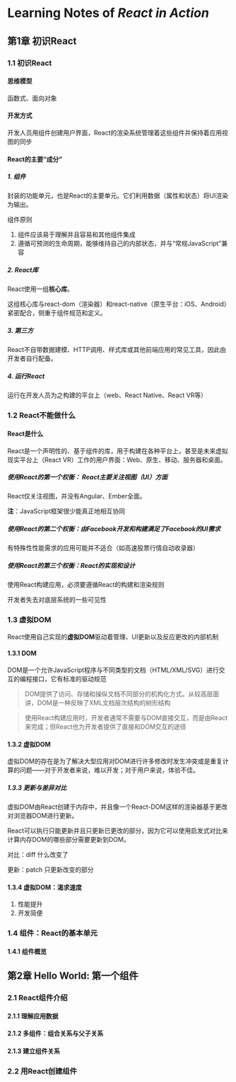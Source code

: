 # Learning Notes of *React in Action*

## 第1章 初识React

### 1.1 初识React

#### 思维模型
  
函数式、面向对象

#### 开发方式

开发人员用组件创建用户界面，React的渲染系统管理着这些组件并保持着应用视图的同步

#### React的主要“成分”

##### 1. 组件

封装的功能单元，也是React的主要单元。它们利用数据（属性和状态）将UI渲染为输出。

组件原则

1. 组件应该易于理解并且容易和其他组件集成
2. 遵循可预测的生命周期，能够维持自己的内部状态，并与“常规JavaScript”兼容

##### 2. React库

React使用一组**核心库**。

这组核心库与react-dom（渲染器）和react-native（原生平台：iOS、Android）紧密配合，侧重于组件规范和定义。

##### 3. 第三方

React不自带数据建模、HTTP调用、样式库或其他前端应用的常见工具，因此由开发者自行配备。

##### 4. 运行React 

运行在开发人员为之构建的平台上（web、React Native、React VR等）

### 1.2 React不能做什么

#### React是什么

React是一个声明性的、基于组件的库，用于构建在各种平台上，甚至是未来虚拟现实平台上（React VR）工作的用户界面：Web、原生、移动、服务器和桌面。

##### 使用React的第一个权衡： React主要关注视图（UI）方面

React仅关注视图，并没有Angular、Ember全面。

**注**：JavaScript框架很少能真正地相互协同

##### 使用React的第二个权衡：由Facebook开发和构建满足了Facebook的UI需求

有特殊性性能需求的应用可能并不适合（如高速股票行情自动收录器）

##### 使用React的第三个权衡：React的实现和设计

使用React构建应用，必须要遵循React的构建和渲染规则

开发者失去对底层系统的一些可见性

### 1.3 虚拟DOM

React使用自己实现的**虚拟DOM**驱动着管理、UI更新以及反应更改的内部机制

#### 1.3.1 DOM

DOM是一个允许JavaScript程序与不同类型的文档（HTML/XML/SVG）进行交互的编程接口，它有标准的驱动规范

> DOM提供了访问、存储和操纵文档不同部分的机构化方式。从较高层面讲，DOM是一种反映了XML文档层次结构的树形结构

> 使用React构建应用时，开发者通常不需要与DOM直接交互，而是由React来完成；但React也为开发者提供了直接和DOM交互的途径

#### 1.3.2 虚拟DOM

虚拟DOM的存在是为了解决大型应用对DOM进行许多修改时发生冲突或是重复计算的问题——对于开发者来说，难以开发；对于用户来说，体验不佳。

##### 1.3.3 更新与差异对比

虚拟DOM由React创建于内存中，并且像一个React-DOM这样的渲染器基于更改对浏览器DOM进行更新。

React可以执行只能更新并且只更新已更改的部分，因为它可以使用启发式对比来计算内存DOM的哪些部分需要更新到DOM。

对比：diff 什么改变了

更新：patch 只更新改变的部分

#### 1.3.4 虚拟DOM：渴求速度

1. 性能提升
2. 开发简便

### 1.4 组件：React的基本单元

#### 1.4.1 组件概览

## 第2章 Hello World: 第一个组件

### 2.1 React组件介绍

#### 2.1.1 理解应用数据

#### 2.1.2 多组件：组合关系与父子关系

#### 2.1.3 建立组件关系

### 2.2 用React创建组件


